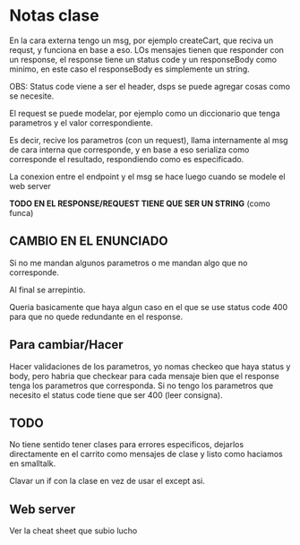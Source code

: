 # Notas clase

En la cara externa tengo un msg, por ejemplo createCart, que reciva un requst, y funciona en base a eso. LOs mensajes tienen que responder con un response, el response tiene un status code y un responseBody como minimo, en este caso el responseBody es simplemente un string.

OBS: Status code viene a ser el header, dsps se puede agregar cosas como se necesite.

El request se puede modelar, por ejemplo como un diccionario que tenga parametros y el valor correspondiente.

Es decir, recive los parametros (con un request), llama internamente al msg de cara interna que corresponde, y en base a eso serializa como corresponde el resultado, respondiendo como es especificado.

La conexion entre el endpoint y el msg se hace luego cuando se modele el web server

**TODO EN EL RESPONSE/REQUEST TIENE QUE SER UN STRING** (como funca)


## **CAMBIO EN EL ENUNCIADO**

Si no me mandan algunos parametros o me mandan algo que no corresponde.

Al final se arrepintio.

Queria basicamente que haya algun caso en el que se use status code 400 para que no quede redundante en el response.

## Para cambiar/Hacer

Hacer validaciones de los parametros, yo nomas checkeo que haya status y body, pero habria que checkear para cada mensaje bien que el response tenga los parametros que corresponda. Si no tengo los parametros que necesito el status code tiene que ser 400 (leer consigna).

## TODO

No tiene sentido tener clases para errores especificos, dejarlos directamente en el carrito como mensajes de clase y listo como haciamos en smalltalk.

Clavar un if con la clase en vez de usar el except asi.

## Web server

Ver la cheat sheet que subio lucho
